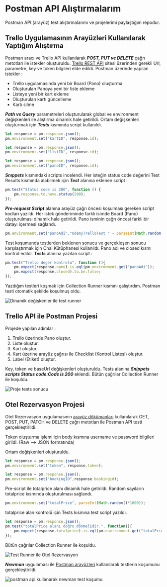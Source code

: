 # Postman API Alıştırmalarım
 Postman API (arayüz) test alıştırmalarımı ve projelerimi paylaştığım repodur.

## Trello Uygulamasının Arayüzleri Kullanılarak Yaptığım Alıştırma
Postman aracı ve Trello API kullanılarak ***POST, PUT ve DELETE*** çağrı metotları ile istekler oluşturuldu. [Trello REST API](https://developer.atlassian.com/cloud/trello/rest/api-group-actions/) sitesi üzerinden gerekli Url, parametre, key ve token bilgileri elde edildi. Postman üzerinde yapılan istekler :
- Trello uygulamasında yeni bir Board (Pano) oluşturma
- Oluşturulan Panoya yeni bir liste ekleme
- Listeye yeni bir kart ekleme
- Oluşturulan kartı güncelleme
- Kartı silme 

***Path ve Query*** parametreleri oluşturularak global ve environment değişkenleri ile alıştırma dinamik hale getirildi. Ortam değişkenleri oluşturmak için ***Tests*** kısmında script kullanıldı.
```Javascript
let response = pm.response.json();
pm.environment.set("kartID", response.id);
```

```Javascript
let response = pm.response.json();
pm.environment.set("listID", response.id);
```

```Javascript
let response = pm.response.json();
pm.environment.set("panoID", response.id);
```

***Snıppets*** kısmındaki scripts incelendi. Her isteğin status code değerini Test Results kısmında alabilmek için ***Test*** alanına eklenen script :
```Javascript
pm.test("Status code is 200", function () {
    pm.response.to.have.status(200);
});
```

***Pre-request Script*** alanına arayüz çağrı öncesi koşulması gereken script kodları yazıldı. Her istek gönderiminde farklı isimde Board (Pano) oluşturulması dinamik hale getirildi. Pano isminin çağrı öncesi farklı bir datayı içermesi sağlandı.
```Javascript
pm.environment.set("panoAdi","UdemyTrelloTest " + parseInt(Math.random()*1000));
```

Test koşumunda testlerden beklenen sonucu ve gerçekleşen sonucu karşılaştırmak için Chai Kütüphanesi kullanıldı. Pano adı ve closed kısmı kontrol edildi. ***Tests*** alanına yazılan script :
```Javascript
pm.test("Trello deger kontrolu", function (){
    pm.expect(response.name).is.eql(pm.environment.get("panoAdi"));
    pm.expect(response.closed).to.be.false;
});
```
Yazdığım testleri koşmak için Collection Runner kısmını çalıştırdım. Postman testi otomatik şekilde koşulmuş oldu.

![Dinamik değişkenler ile test runner](https://user-images.githubusercontent.com/42176018/161377120-de4524a2-0ef8-4d66-b046-b1cdd3ad8e3b.png)

## Trello API ile Postman Projesi
Projede yapılan adımlar :
1. Trello üzerinde Pano oluştur.
2. Liste oluştur.
3. Kart oluştur.
4. Kart üzerine arayüz çağrısı ile Checklist (Kontrol Listesi) oluştur.
5. Label (Etiket) oluştur.

Key, token ve baseUrl değişkenleri oluşturuldu. Tests alanına ***Snippets scripts Status code:Code is 200*** eklendi. Bütün çağrılar Collection Runner ile koşuldu.

![Proje tests sonucu](https://user-images.githubusercontent.com/42176018/161377453-c3f27e37-25d9-49e8-8356-10bc865d900d.png)

## Otel Rezervasyon Projesi
Otel Rezervasyon uygulamasının [arayüz dökümanları](http://restful-booker.herokuapp.com/apidoc/index.html) kullanılarak GET, POST, PUT, PATCH ve DELETE çağrı metotları ile Postman API testi gerçekleştirildi. 

Token oluşturma işlemi için body kısmına username ve password bilgileri girildi. (Raw --> JSON formatında)

Ortam değişkenleri oluşturuldu.
```Javascript
let response = pm.response.json();
pm.environment.set("token", response.token);
```
```Javascript
let response = pm.response.json();
pm.environment.set("bookingID",response.bookingid);
```
Pre-script ile totalprice alanı dinamik hale getirildi. Random sayıların totalprice kısmında oluşturulması sağlandı.
```Javascript
pm.environment.set("totalPrice", parseInt(Math.random()*1000));
```
totalprice alan kontrolü için Tests kısmına test script yazıldı.
```Javascript
let response = pm.response.json();
pm.test("totalPrice alanı doğru dönmelidir.", function(){
    pm.expect(response.totalprice).is.eql(pm.environment.get("totalPrice"));
});
```
Bütün çağrılar Collection Runner ile koşuldu.

![Test Runner ile Otel Rezervasyon](https://user-images.githubusercontent.com/42176018/161394989-2b1733e4-3eb3-4889-a47c-954b70151a57.png)

***Newman*** uygulaması ile [Postman arayüzleri](https://github.com/postmanlabs/newman#using-newman-with-the-postman-api) kullanılarak testlerin koşumunu gerçekleştirildi.

![postman api kullanarak newman test koşumu](https://user-images.githubusercontent.com/42176018/161396370-41cf93b6-13a8-4554-903a-5429cb1013fe.png)

